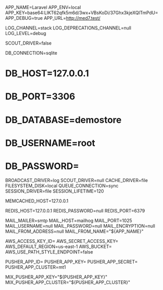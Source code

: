 APP_NAME=Laravel
APP_ENV=local
APP_KEY=base64:LIKT62qfk5m6d/3wx+VBsKoDi/37Ghx3kjeXQITmPdU=
APP_DEBUG=true
APP_URL=http://med7.test/

LOG_CHANNEL=stack
LOG_DEPRECATIONS_CHANNEL=null
LOG_LEVEL=debug

SCOUT_DRIVER=false

DB_CONNECTION=sqlite
# DB_HOST=127.0.0.1
# DB_PORT=3306
# DB_DATABASE=demostore
# DB_USERNAME=root
# DB_PASSWORD=

BROADCAST_DRIVER=log
SCOUT_DRIVER=null
CACHE_DRIVER=file
FILESYSTEM_DISK=local
QUEUE_CONNECTION=sync
SESSION_DRIVER=file
SESSION_LIFETIME=120

MEMCACHED_HOST=127.0.0.1

REDIS_HOST=127.0.0.1
REDIS_PASSWORD=null
REDIS_PORT=6379

MAIL_MAILER=smtp
MAIL_HOST=mailhog
MAIL_PORT=1025
MAIL_USERNAME=null
MAIL_PASSWORD=null
MAIL_ENCRYPTION=null
MAIL_FROM_ADDRESS=null
MAIL_FROM_NAME="${APP_NAME}"


AWS_ACCESS_KEY_ID=
AWS_SECRET_ACCESS_KEY=
AWS_DEFAULT_REGION=us-east-1
AWS_BUCKET=
AWS_USE_PATH_STYLE_ENDPOINT=false

PUSHER_APP_ID=
PUSHER_APP_KEY=
PUSHER_APP_SECRET=
PUSHER_APP_CLUSTER=mt1

MIX_PUSHER_APP_KEY="${PUSHER_APP_KEY}"
MIX_PUSHER_APP_CLUSTER="${PUSHER_APP_CLUSTER}"
